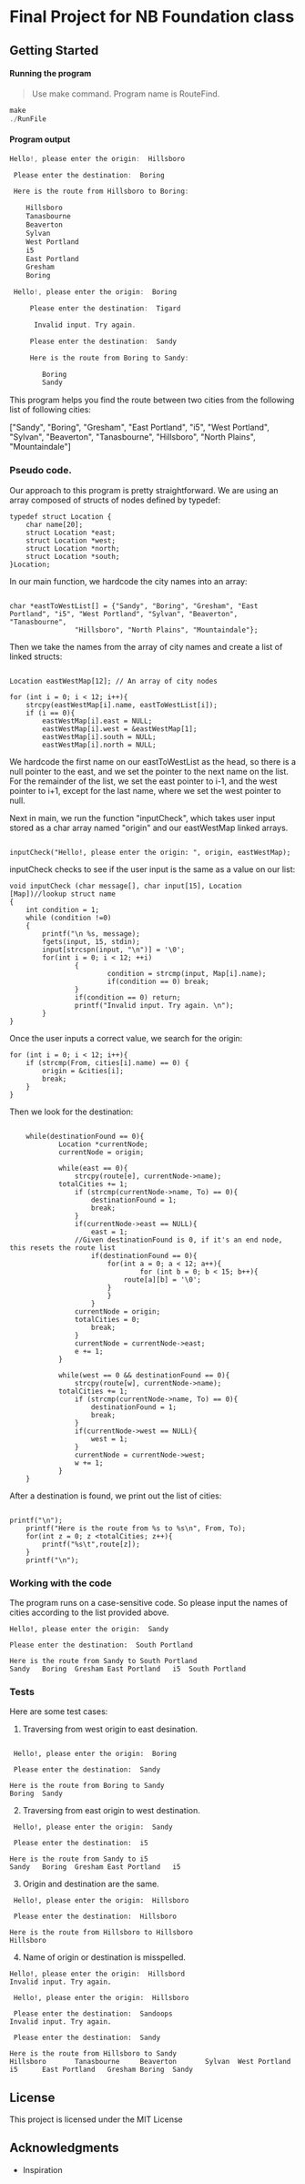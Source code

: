 # Final Project for NB Foundation class

## Getting Started

#### Running the program
>Use make command. Program name is RouteFind.
```c
make
./RunFile
```

#### Program output
```c
Hello!, please enter the origin:  Hillsboro

 Please enter the destination:  Boring

 Here is the route from Hillsboro to Boring:

	Hillsboro    
	Tanasbourne    
	Beaverton    
	Sylvan    
	West Portland    
	i5    
	East Portland    
	Gresham    
	Boring    

 Hello!, please enter the origin:  Boring

	 Please enter the destination:  Tigard

	  Invalid input. Try again.

	 Please enter the destination:  Sandy 

	 Here is the route from Boring to Sandy:

		Boring    
		Sandy    


```

This program helps you find the route between two cities from the following list of following cities:

["Sandy", "Boring", "Gresham", "East Portland", "i5", "West Portland", "Sylvan", "Beaverton", "Tanasbourne", "Hillsboro", "North Plains", "Mountaindale"]

### Pseudo code.
Our approach to this program is pretty straightforward. We are using an array composed of structs of nodes defined by typedef:

```
typedef struct Location {
	char name[20];
	struct Location *east;
	struct Location *west;
	struct Location *north;
	struct Location *south;
}Location;
```
In our main function, we hardcode the city names into an array:

```

char *eastToWestList[] = {"Sandy", "Boring", "Gresham", "East Portland", "i5", "West Portland", "Sylvan", "Beaverton", "Tanasbourne",
				"Hillsboro", "North Plains", "Mountaindale"};

```

Then we take the names from the array of city names and create a list of linked structs:

```

Location eastWestMap[12]; // An array of city nodes

for (int i = 0; i < 12; i++){
	strcpy(eastWestMap[i].name, eastToWestList[i]);
	if (i == 0){
		eastWestMap[i].east = NULL;
		eastWestMap[i].west = &eastWestMap[1];
		eastWestMap[i].south = NULL;
		eastWestMap[i].north = NULL;

```
We hardcode the first name on our eastToWestList as the head, so there is a null pointer to the east, and we set the pointer to the next name on the list.
For the remainder of the list, we set the east pointer to i-1, and the west pointer to i+1, except for the last name, where we set the west pointer to null.

Next in main, we run the function "inputCheck",  which takes user input stored as a char array named "origin" and our eastWestMap linked arrays.

```

inputCheck("Hello!, please enter the origin: ", origin, eastWestMap);

```

inputCheck checks to see if the user input is the same as a value on our list:

```
void inputCheck (char message[], char input[15], Location [Map])//lookup struct name
{
	int condition = 1;
	while (condition !=0)
	{
		printf("\n %s, message);
		fgets(input, 15, stdin);
		input[strcspn(input, "\n")] = '\0';
		for(int i = 0; i < 12; ++i)
                {
                        condition = strcmp(input, Map[i].name);
                        if(condition == 0) break;
                }
                if(condition == 0) return;
                printf("Invalid input. Try again. \n");
        }
}

```

Once the user inputs a correct value, we search for the origin:

```
for (int i = 0; i < 12; i++){
	if (strcmp(From, cities[i].name) == 0) {
		origin = &cities[i];
		break;
	}
}
```

Then we look for the destination:

```

   	while(destinationFound == 0){
     		Location *currentNode;
     		currentNode = origin;

    		while(east == 0){
      			strcpy(route[e], currentNode->name);
			totalCities += 1;
      			if (strcmp(currentNode->name, To) == 0){
        			destinationFound = 1;
        			break;
      			}
      			if(currentNode->east == NULL){
        			east = 1;
				//Given destinationFound is 0, if it's an end node, this resets the route list
        			if(destinationFound == 0){
          				for(int a = 0; a < 12; a++){
            					for (int b = 0; b < 15; b++){
							route[a][b] = '\0';
						}
          				}
        			}
				currentNode = origin;
				totalCities = 0;
        			break;
      			}
      			currentNode = currentNode->east;
      			e += 1;
    		}

    		while(west == 0 && destinationFound == 0){
      			strcpy(route[w], currentNode->name);
			totalCities += 1;
      			if (strcmp(currentNode->name, To) == 0){
        			destinationFound = 1;
        			break;
      			}
      			if(currentNode->west == NULL){
        			west = 1;
      			}
      			currentNode = currentNode->west;
      			w += 1;
    		}
   	}

```
After a destination is found, we print out the list of cities:

```

printf("\n");
	printf("Here is the route from %s to %s\n", From, To);
	for(int z = 0; z <totalCities; z++){
		printf("%s\t",route[z]);
	}
	printf("\n");  

```

### Working with the code

The program runs on a case-sensitive code. So please input the names of cities according to the list provided above.


```
Hello!, please enter the origin:  Sandy

Please enter the destination:  South Portland

Here is the route from Sandy to South Portland
Sandy	Boring	Gresham	East Portland	i5	South Portland
```

### Tests

Here are some test cases:

1. Traversing from west origin to east desination.

```

 Hello!, please enter the origin:  Boring

 Please enter the destination:  Sandy

Here is the route from Boring to Sandy
Boring  Sandy

```
2. Traversing from east origin to west destination.

```
 Hello!, please enter the origin:  Sandy

 Please enter the destination:  i5

Here is the route from Sandy to i5
Sandy   Boring  Gresham East Portland   i5

```

3. Origin and destination are the same.

```
 Hello!, please enter the origin:  Hillsboro

 Please enter the destination:  Hillsboro

Here is the route from Hillsboro to Hillsboro
Hillsboro

```
4. Name of origin or destination is misspelled.

```
Hello!, please enter the origin:  Hillsbord
Invalid input. Try again.

 Hello!, please enter the origin:  Hillsboro   

 Please enter the destination:  Sandoops
Invalid input. Try again.

 Please enter the destination:  Sandy

Here is the route from Hillsboro to Sandy
Hillsboro       Tanasbourne     Beaverton       Sylvan  West Portland   i5      East Portland   Gresham Boring  Sandy

```
## License

This project is licensed under the MIT License

## Acknowledgments

* Inspiration
